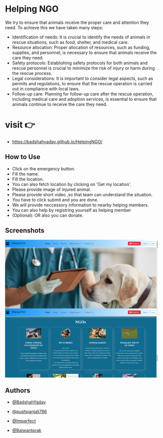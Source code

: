 
# Helping NGO 

We try to ensure that animals receive the proper care and attention they need. To achieve this we have taken many steps:
- Identification of needs: It is crucial to identify the needs of animals in rescue situations, such as food, shelter, and medical care.
- Resource allocation: Proper allocation of resources, such as funding, supplies, and personnel, is necessary to ensure that animals receive the care they need.
- Safety protocols: Establishing safety protocols for both animals and rescue personnel is crucial to minimize the risk of injury or harm during the rescue process.
- Legal considerations: It is important to consider legal aspects, such as permits and regulations, to ensure that the rescue operation is carried out in compliance with local laws.
- Follow-up care: Planning for follow-up care after the rescue operation, including medical care and adoption services, is essential to ensure that animals continue to receive the care they need.

# visit 👉 
- https://badshahyadav.github.io/HelpingNGO/
## How to Use

- Click on the emergency button.
- Fill the name.
- Fill the location.
- You can also fetch location by clicking on 'Get my location'.
- Please provide image of injured animal.
- Please provide short video ,so that team can understand the situation.
- You have to click submit and you are done.
- We will provide neccessory information to nearby helping members.
- You can also help by registring yourself as helping member
- (Optional): OR also you can donate.
## Screenshots


<img align="center" src="https://github.com/BadshahYadav/HelpingNGO/blob/master/Img/Screen1.png" width="1200" >
 <img align="center" src="https://github.com/BadshahYadav/HelpingNGO/blob/master/Img/Screen2.png" width="1200" >

## Authors

- [@BadshahYadav](https://www.github.com/BadshahYadav)

- [@pushpanjali786](https://www.github.com/pushpanjali786)

- [@Imperfect](https://www.github.com/Rksuryawanshi)

- [@Balwantprak](https://www.github.com/Balwantprak )


